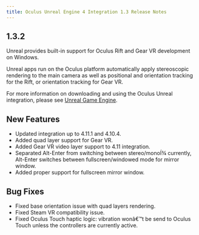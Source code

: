```yaml
---
title: Oculus Unreal Engine 4 Integration 1.3 Release Notes
---
```




## 1.3.2

Unreal provides built-in support for Oculus Rift and Gear VR development on Windows.

Unreal apps run on the Oculus platform automatically apply stereoscopic rendering to the main camera as well as positional and orientation tracking for the Rift, or orientation tracking for Gear VR.

For more information on downloading and using the Oculus Unreal integration, please see [Unreal Game Engine](/documentation/unreal/latest/concepts/unreal-engine/).

## New Features

* Updated integration up to 4.11.1 and 4.10.4.
* Added quad layer support for Gear VR.
* Added Gear VR video layer support to 4.11 integration.
* Separated Alt-Enter from switching between stereo/monoÍ¾ currently, Alt-Enter switches between fullscreen/windowed mode for mirror window.
* Added proper support for fullscreen mirror window.


## Bug Fixes

* Fixed base orientation issue with quad layers rendering.
* Fixed Steam VR compatibility issue.
* Fixed Oculus Touch haptic logic: vibration wonâ€™t be send to Oculus Touch unless the controllers are currently active.

